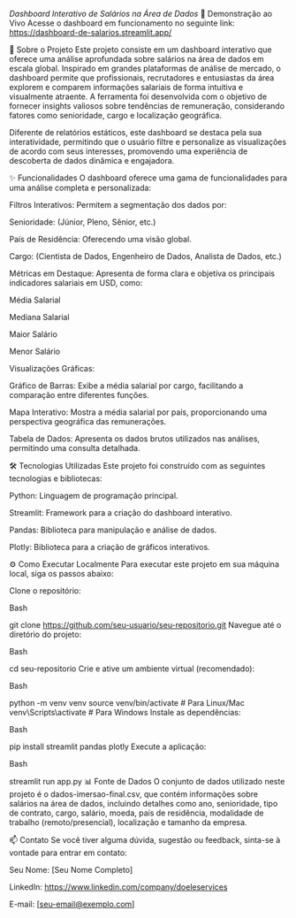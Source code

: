 *Dashboard Interativo de Salários na Área de Dados*
🚀 Demonstração ao Vivo
Acesse o dashboard em funcionamento no seguinte link:
https://dashboard-de-salarios.streamlit.app/

📖 Sobre o Projeto
Este projeto consiste em um dashboard interativo que oferece uma análise aprofundada sobre salários na área de dados em escala global. Inspirado em grandes plataformas de análise de mercado, o dashboard permite que profissionais, recrutadores e entusiastas da área explorem e comparem informações salariais de forma intuitiva e visualmente atraente. A ferramenta foi desenvolvida com o objetivo de fornecer insights valiosos sobre tendências de remuneração, considerando fatores como senioridade, cargo e localização geográfica.

Diferente de relatórios estáticos, este dashboard se destaca pela sua interatividade, permitindo que o usuário filtre e personalize as visualizações de acordo com seus interesses, promovendo uma experiência de descoberta de dados dinâmica e engajadora.

✨ Funcionalidades
O dashboard oferece uma gama de funcionalidades para uma análise completa e personalizada:

Filtros Interativos: Permitem a segmentação dos dados por:

Senioridade: (Júnior, Pleno, Sênior, etc.)

País de Residência: Oferecendo uma visão global.

Cargo: (Cientista de Dados, Engenheiro de Dados, Analista de Dados, etc.)

Métricas em Destaque: Apresenta de forma clara e objetiva os principais indicadores salariais em USD, como:

Média Salarial

Mediana Salarial

Maior Salário

Menor Salário

Visualizações Gráficas:

Gráfico de Barras: Exibe a média salarial por cargo, facilitando a comparação entre diferentes funções.

Mapa Interativo: Mostra a média salarial por país, proporcionando uma perspectiva geográfica das remunerações.

Tabela de Dados: Apresenta os dados brutos utilizados nas análises, permitindo uma consulta detalhada.

🛠️ Tecnologias Utilizadas
Este projeto foi construído com as seguintes tecnologias e bibliotecas:

Python: Linguagem de programação principal.

Streamlit: Framework para a criação do dashboard interativo.

Pandas: Biblioteca para manipulação e análise de dados.

Plotly: Biblioteca para a criação de gráficos interativos.

⚙️ Como Executar Localmente
Para executar este projeto em sua máquina local, siga os passos abaixo:

Clone o repositório:

Bash

git clone https://github.com/seu-usuario/seu-repositorio.git
Navegue até o diretório do projeto:

Bash

cd seu-repositorio
Crie e ative um ambiente virtual (recomendado):

Bash

python -m venv venv
source venv/bin/activate  # Para Linux/Mac
venv\Scripts\activate  # Para Windows
Instale as dependências:

Bash

pip install streamlit pandas plotly
Execute a aplicação:

Bash

streamlit run app.py
📊 Fonte de Dados
O conjunto de dados utilizado neste projeto é o dados-imersao-final.csv, que contém informações sobre salários na área de dados, incluindo detalhes como ano, senioridade, tipo de contrato, cargo, salário, moeda, país de residência, modalidade de trabalho (remoto/presencial), localização e tamanho da empresa.

📫 Contato
Se você tiver alguma dúvida, sugestão ou feedback, sinta-se à vontade para entrar em contato:

Seu Nome: [Seu Nome Completo]

LinkedIn: https://www.linkedin.com/company/doeleservices

E-mail: [seu-email@exemplo.com]

